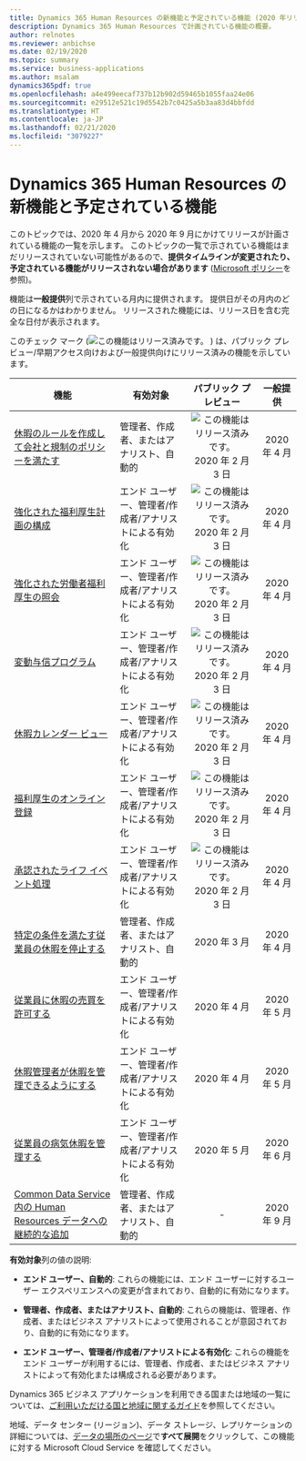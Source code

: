 ```yaml
---
title: Dynamics 365 Human Resources の新機能と予定されている機能 (2020 年リリース ウェーブ 1)
description: Dynamics 365 Human Resources で計画されている機能の概要。
author: relnotes
ms.reviewer: anbichse
ms.date: 02/19/2020
ms.topic: summary
ms.service: business-applications
ms.author: msalam
dynamics365pdf: true
ms.openlocfilehash: a4e499eecaf737b12b902d59465b1055faa24e06
ms.sourcegitcommit: e29512e521c19d5542b7c0425a5b3aa83d4bbfdd
ms.translationtype: HT
ms.contentlocale: ja-JP
ms.lasthandoff: 02/21/2020
ms.locfileid: "3079227"
---
```

# <a name="whats-new-and-planned-for-dynamics-365-human-resources"></a>Dynamics 365 Human Resources の新機能と予定されている機能

このトピックでは、2020 年 4 月から 2020 年 9 月にかけてリリースが計画されている機能の一覧を示します。 このトピックの一覧で示されている機能はまだリリースされていない可能性があるので、**提供タイムラインが変更されたり、予定されている機能がリリースされない場合があります** ([Microsoft ポリシー](https://go.microsoft.com/fwlink/p/?linkid=2007332)を参照)。

機能は**一般提供**列で示されている月内に提供されます。 提供日がその月内のどの日になるかはわかりません。 リリースされた機能には、リリース日を含む完全な日付が表示されます。

このチェック マーク (![この機能はリリース済みです。](/dynamics365-release-plan/media/green-checkmark.png "この機能はリリース済みです。") ) は、パブリック プレビュー/早期アクセス向けおよび一般提供向けにリリース済みの機能を示しています。

| 機能    | 有効対象    |  パブリック プレビュー |  一般提供 | 
| ---------- |---------------- | :---------------: |:--------------: |
| [休暇のルールを作成して会社と規制のポリシーを満たす](create-leave-rules-meet-company-regulatory-policies.md) | 管理者、作成者、またはアナリスト、自動的| ![この機能はリリース済みです。](/dynamics365-release-plan/media/green-checkmark.png "この機能はリリース済みです。") 2020 年 2 月 3 日|2020 年 4 月 | 
| [強化された福利厚生計画の構成](enhanced-benefit-plan-configuration.md) | エンド ユーザー、管理者/作成者/アナリストによる有効化| ![この機能はリリース済みです。](/dynamics365-release-plan/media/green-checkmark.png "この機能はリリース済みです。") 2020 年 2 月 3 日|2020 年 4 月 | 
| [強化された労働者福利厚生の照会](enhanced-worker-benefit-inquiry.md) | エンド ユーザー、管理者/作成者/アナリストによる有効化| ![この機能はリリース済みです。](/dynamics365-release-plan/media/green-checkmark.png "この機能はリリース済みです。") 2020 年 2 月 3 日|2020 年 4 月 | 
| [変動与信プログラム](flex-credit-programs.md) | エンド ユーザー、管理者/作成者/アナリストによる有効化| ![この機能はリリース済みです。](/dynamics365-release-plan/media/green-checkmark.png "この機能はリリース済みです。") 2020 年 2 月 3 日|2020 年 4 月 | 
| [休暇カレンダー ビュー](leave-calendar-views.md) | エンド ユーザー、管理者/作成者/アナリストによる有効化| ![この機能はリリース済みです。](/dynamics365-release-plan/media/green-checkmark.png "この機能はリリース済みです。") 2020 年 2 月 3 日|2020 年 4 月 | 
| [福利厚生のオンライン登録](online-benefit-enrollment.md) | エンド ユーザー、管理者/作成者/アナリストによる有効化| ![この機能はリリース済みです。](/dynamics365-release-plan/media/green-checkmark.png "この機能はリリース済みです。") 2020 年 2 月 3 日|2020 年 4 月 | 
| [承認されたライフ イベント処理](qualified-life-event-processing.md) | エンド ユーザー、管理者/作成者/アナリストによる有効化| ![この機能はリリース済みです。](/dynamics365-release-plan/media/green-checkmark.png "この機能はリリース済みです。") 2020 年 2 月 3 日|2020 年 4 月 | 
| [特定の条件を満たす従業員の休暇を停止する](suspend-leave-employees-meeting-certain-criteria.md) | 管理者、作成者、またはアナリスト、自動的| 2020 年 3 月|2020 年 4 月 | 
| [従業員に休暇の売買を許可する](allow-employees-buy-sell-leave.md) | エンド ユーザー、管理者/作成者/アナリストによる有効化| 2020 年 4 月|2020 年 5 月 | 
| [休暇管理者が休暇を管理できるようにする](enable-absence-manager-manage-leave.md) | エンド ユーザー、管理者/作成者/アナリストによる有効化| 2020 年 4 月|2020 年 5 月 | 
| [従業員の病気休暇を管理する](manage-employee-sick-leave.md) | エンド ユーザー、管理者/作成者/アナリストによる有効化| 2020 年 5 月|2020 年 6 月 | 
| [Common Data Service 内の Human Resources データへの継続的な追加](access-maintain-hr-data-common-data-service.md) | 管理者、作成者、またはアナリスト、自動的| -|2020 年 9 月 | 

**有効対象**列の値の説明:

- **エンド ユーザー、自動的**: これらの機能には、エンド ユーザーに対するユーザー エクスペリエンスへの変更が含まれており、自動的に有効になります。

- **管理者、作成者、またはアナリスト、自動的**: これらの機能は、管理者、作成者、またはビジネス アナリストによって使用されることが意図されており、自動的に有効になります。

- **エンド ユーザー、管理者/作成者/アナリストによる有効化**: これらの機能をエンド ユーザーが利用するには、管理者、作成者、またはビジネス アナリストによって有効化または構成される必要があります。


Dynamics 365 ビジネス アプリケーションを利用できる国または地域の一覧については、[ご利用いただける国と地域に関するガイド](https://aka.ms/dynamics_365_international_availability_deck)を参照してください。 

地域、データ センター (リージョン)、データ ストレージ、レプリケーションの詳細については、[データの場所のページ](https://www.microsoft.com/trust-center/privacy/data-location)で**すべて展開**をクリックして、この機能に対する Microsoft Cloud Service を確認してください。 
